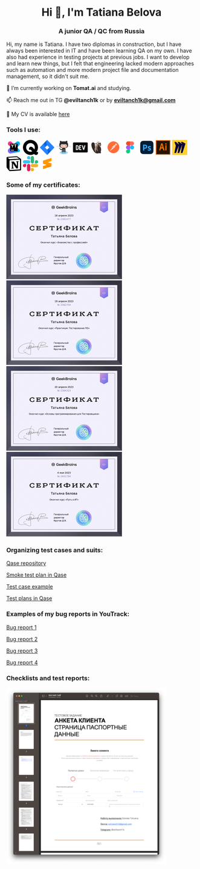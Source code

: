 <!--
**Eviltanch1k/Eviltanch1k** is a ✨ _special_ ✨ repository because its `README.md` (this file) appears on your GitHub profile.

### Hi there 👋
Here are some ideas to get you started:

- 🔭 I’m currently working on ...
- 🌱 I’m currently learning ...
- 👯 I’m looking to collaborate on ...
- 🤔 I’m looking for help with ...
- 💬 Ask me about ...
- 📫 How to reach me: ...
- 😄 Pronouns: ...
- ⚡ Fun fact: ...
-->


<h1 align="center">Hi 👋, I'm Tatiana Belova</h1>
<h3 align="center">A junior QA / QC from Russia</h3>

Hi, my name is Tatiana. I have two diplomas in construction, but I have always been interested in IT and have been learning QA on my own. I have also had experience in testing projects at previous jobs. I want to develop and learn new things, but I felt that engineering lacked modern approaches such as automation and more modern project file and documentation management, so it didn't suit me.

🔭 I’m currently working on **Tomat.ai** and studying.

📫 Reach me out in TG **@eviltanch1k** or by **eviltanch1k@gmail.com**

🪪 My CV is available <a href="https://github.com/Eviltanch1k/Eviltanch1k/blob/e250d10f54588400a61e0f5038a02605ce098352/belova_cv.pdf" target="_blank" rel="noreferrer">here</a>

<h3 align="left">Tools I use:</h3>
<p align="left">
	<img src="https://github.com/Eviltanch1k/Eviltanch1k/blob/5acc950c4ed86ffdb330c90422a7e78d397ce3ac/design/youtrack.svg" alt="YouTrack" width="40" height="40"/>
	<img src="https://github.com/Eviltanch1k/Eviltanch1k/blob/5acc950c4ed86ffdb330c90422a7e78d397ce3ac/design/qase.svg" alt="Qase" width="40" height="40"/>
	<img src="https://github.com/Eviltanch1k/Eviltanch1k/blob/5acc950c4ed86ffdb330c90422a7e78d397ce3ac/design/jira.svg" alt="Jira" width="40" height="40"/>
	<img src="https://github.com/Eviltanch1k/Eviltanch1k/blob/5acc950c4ed86ffdb330c90422a7e78d397ce3ac/design/github.svg" alt="GitHub" width="40" height="40"/>
	<img src="https://github.com/Eviltanch1k/Eviltanch1k/blob/9d3a6406731d36e5881754ce42ccbe3368da26b8/design/devtools.svg" alt="DevTools" width="40" height="40"/>
	<img src="https://github.com/Eviltanch1k/Eviltanch1k/blob/5acc950c4ed86ffdb330c90422a7e78d397ce3ac/design/dbeaver.png" alt="DBeaver" width="40" height="40"/>
	<img src="https://github.com/Eviltanch1k/Eviltanch1k/blob/5acc950c4ed86ffdb330c90422a7e78d397ce3ac/design/postman.svg" alt="Postman" width="40" height="40"/>
	<img src="https://github.com/Eviltanch1k/Eviltanch1k/blob/5acc950c4ed86ffdb330c90422a7e78d397ce3ac/design/figma.svg" alt="Figma" width="40" height="40"/>
	<img src="https://github.com/Eviltanch1k/Eviltanch1k/blob/5acc950c4ed86ffdb330c90422a7e78d397ce3ac/design/photoshop.svg" alt="Adobe Photoshop" width="40" height="40"/>
	<img src="https://github.com/Eviltanch1k/Eviltanch1k/blob/5acc950c4ed86ffdb330c90422a7e78d397ce3ac/design/illustrator.svg" alt="Adobe Illustrator" width="40" height="40"/>
	<img src="https://github.com/Eviltanch1k/Eviltanch1k/blob/5acc950c4ed86ffdb330c90422a7e78d397ce3ac/design/miro.svg" alt="Miro" width="40" height="40"/>
	<img src="https://github.com/Eviltanch1k/Eviltanch1k/blob/5acc950c4ed86ffdb330c90422a7e78d397ce3ac/design/notion.svg" alt="Notion" width="40" height="40"/>
	<img src="https://github.com/Eviltanch1k/Eviltanch1k/blob/5acc950c4ed86ffdb330c90422a7e78d397ce3ac/design/slack.svg" alt="Slack" width="40" height="40"/>
	<img src="https://github.com/Eviltanch1k/Eviltanch1k/blob/5acc950c4ed86ffdb330c90422a7e78d397ce3ac/design/sublime.svg" alt="Sublime" width="40" height="40"/>
</p>

<h3 align="left">Some of my certificates:</h3>
<p align="left">
	<a href="https://github.com/Eviltanch1k/Eviltanch1k/blob/5acc950c4ed86ffdb330c90422a7e78d397ce3ac/certificates/9537339_2381477.ru.pdf" target="_blank" rel="noreferrer"> <img src="https://github.com/Eviltanch1k/Eviltanch1k/blob/da111863900d8649b4d4638516d8ae5dcb3ed577/certificates/9537339_2381477.ru.jpg" alt="" width="306" height="224"/> </a>
	<a href="https://github.com/Eviltanch1k/Eviltanch1k/blob/da111863900d8649b4d4638516d8ae5dcb3ed577/certificates/9537339_2382704.ru.pdf" target="_blank" rel="noreferrer"> <img src="https://github.com/Eviltanch1k/Eviltanch1k/blob/da111863900d8649b4d4638516d8ae5dcb3ed577/certificates/9537339_2382704.ru.jpg" alt="" width="306" height="224"/> </a>
	<a href="https://github.com/Eviltanch1k/Eviltanch1k/blob/da111863900d8649b4d4638516d8ae5dcb3ed577/certificates/9537339_2384323.ru.pdf" target="_blank" rel="noreferrer"> <img src="https://github.com/Eviltanch1k/Eviltanch1k/blob/da111863900d8649b4d4638516d8ae5dcb3ed577/certificates/9537339_2384323.ru.jpg" alt="" width="306" height="224"/> </a>
	<a href="https://github.com/Eviltanch1k/Eviltanch1k/blob/da111863900d8649b4d4638516d8ae5dcb3ed577/certificates/9537339_2401794.ru.pdf" target="_blank" rel="noreferrer"> <img src="https://github.com/Eviltanch1k/Eviltanch1k/blob/da111863900d8649b4d4638516d8ae5dcb3ed577/certificates/9537339_2401794.ru.jpg" alt="" width="306" height="224"/> </a>
</p>

<h3 align="left">Organizing test cases and suits:</h3>
	<p><a href="https://github.com/Eviltanch1k/Eviltanch1k/blob/89c1216170f7c355fb8466dff4341b884518b723/qase/qase-repository.png" target="_blank" rel="noreferrer">Qase repository</a><p>
	<p><a href="https://github.com/Eviltanch1k/Eviltanch1k/blob/89c1216170f7c355fb8466dff4341b884518b723/qase/qase-smoke-test-plan.png" target="_blank" rel="noreferrer">Smoke test plan in Qase</a></p>
	<p><a href="https://github.com/Eviltanch1k/Eviltanch1k/blob/89c1216170f7c355fb8466dff4341b884518b723/qase/qase-test-case.png" target="_blank" rel="noreferrer">Test case example</a></p>
	<p><a href="https://github.com/Eviltanch1k/Eviltanch1k/blob/89c1216170f7c355fb8466dff4341b884518b723/qase/qase-test-plans.png" target="_blank" rel="noreferrer">Test plans in Qase</a></p>

<h3 align="left">Examples of my bug reports in YouTrack:</h3>
	<p><a href="https://github.com/Eviltanch1k/Eviltanch1k/blob/89c1216170f7c355fb8466dff4341b884518b723/bugs/youtrack-bug-example-1.png" target="_blank" rel="noreferrer">Bug report 1</a><p>
	<p><a href="https://github.com/Eviltanch1k/Eviltanch1k/blob/89c1216170f7c355fb8466dff4341b884518b723/bugs/youtrack-bug-example-2.png" target="_blank" rel="noreferrer">Bug report 2</a><p>
	<p><a href="https://github.com/Eviltanch1k/Eviltanch1k/blob/89c1216170f7c355fb8466dff4341b884518b723/bugs/youtrack-bug-example-3.png" target="_blank" rel="noreferrer">Bug report 3</a><p>
	<p><a href="https://github.com/Eviltanch1k/Eviltanch1k/blob/89c1216170f7c355fb8466dff4341b884518b723/bugs/youtrack-bug-example-4.png" target="_blank" rel="noreferrer">Bug report 4</a><p>

<h3 align="left">Checklists and test reports:</h3>
	<a href="https://github.com/Eviltanch1k/Eviltanch1k/blob/5e3663cd2518212148bffd0bbbcc71195e8a546f/tasks/test-task-1.pdf" target="_blank" rel="noreferrer"> <img src="https://github.com/Eviltanch1k/Eviltanch1k/blob/5e3663cd2518212148bffd0bbbcc71195e8a546f/tasks/test-task-1.png" alt="" width="423" height="466"/> </a>
